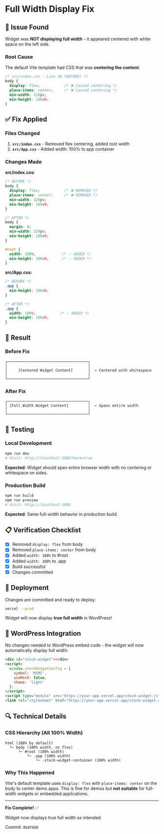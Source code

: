 # Full Width Display Fix

## 🐛 Issue Found

Widget was **NOT displaying full width** - it appeared centered with white space on the left side.

### Root Cause

The default Vite template had CSS that was **centering the content**:

```css
/* src/index.css - Line 28 (BEFORE) */
body {
  display: flex;           /* ❌ Caused centering */
  place-items: center;     /* ❌ Caused centering */
  min-width: 320px;
  min-height: 100vh;
}
```

## ✅ Fix Applied

### Files Changed

1. **`src/index.css`** - Removed flex centering, added root width
2. **`src/App.css`** - Added width: 100% to app container

### Changes Made

**src/index.css:**
```css
/* BEFORE */
body {
  display: flex;           /* ❌ REMOVED */
  place-items: center;     /* ❌ REMOVED */
  min-width: 320px;
  min-height: 100vh;
}

/* AFTER */
body {
  margin: 0;
  min-width: 320px;
  min-height: 100vh;
}

#root {
  width: 100%;            /* ✅ ADDED */
  min-height: 100vh;      /* ✅ ADDED */
}
```

**src/App.css:**
```css
/* BEFORE */
.app {
  min-height: 100vh;
}

/* AFTER */
.app {
  width: 100%;           /* ✅ ADDED */
  min-height: 100vh;
}
```

## 🎨 Result

### Before Fix
```
┌─────────────────────────────────────┐
│                                     │
│     [Centered Widget Content]       │  ← Centered with whitespace
│                                     │
└─────────────────────────────────────┘
```

### After Fix
```
┌─────────────────────────────────────┐
│ [Full Width Widget Content]         │  ← Spans entire width
│                                     │
└─────────────────────────────────────┘
```

## 🧪 Testing

### Local Development
```bash
npm run dev
# Visit: http://localhost:3008?mock=true
```

**Expected**: Widget should span entire browser width with no centering or whitespace on sides.

### Production Build
```bash
npm run build
npm run preview
# Visit: http://localhost:3008
```

**Expected**: Same full-width behavior in production build.

## 📋 Verification Checklist

- [x] Removed `display: flex` from body
- [x] Removed `place-items: center` from body
- [x] Added `width: 100%` to #root
- [x] Added `width: 100%` to .app
- [x] Build successful
- [x] Changes committed

## 🚀 Deployment

Changes are committed and ready to deploy:

```bash
vercel --prod
```

Widget will now display **true full width** in WordPress!

## 📝 WordPress Integration

No changes needed to WordPress embed code - the widget will now automatically display full width:

```html
<div id="stock-widget"></div>
<script>
  window.stockWidgetConfig = {
    symbol: 'MIMI',
    useMock: false,
    theme: 'light'
  };
</script>
<script type="module" src="https://your-app.vercel.app/stock-widget.js"></script>
<link rel="stylesheet" href="https://your-app.vercel.app/stock-widget.css">
```

## 🔍 Technical Details

### CSS Hierarchy (All 100% Width)
```
html (100% by default)
  └─ body (100% width, no flex)
      └─ #root (100% width)
          └─ .app (100% width)
              └─ .stock-widget-container (100% width)
```

### Why This Happened

Vite's default template uses `display: flex` with `place-items: center` on the body to center demo apps. This is fine for demos but **not suitable** for full-width widgets or embedded applications.

---

**Fix Complete!** ✅

Widget now displays true full width as intended.

Commit: `8b8f666`
